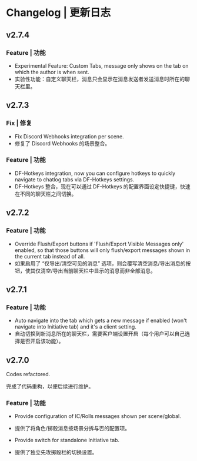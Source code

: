 # Changelog | 更新日志

## v2.7.4
### Feature | 功能
- Experimental Feature: Custom Tabs, message only shows on the tab on which the author is when sent.
- 实验性功能：自定义聊天栏，消息只会显示在消息发送者发送消息时所在的聊天栏里。

## v2.7.3
### Fix | 修复
- Fix Discord Webhooks integration per scene.
- 修复了 Discord Webhooks 的场景整合。
### Feature | 功能
- DF-Hotkeys integration, now you can configure hotkeys to quickly navigate to chatlog tabs via DF-Hotkeys settings.
- DF-Hotkeys 整合，现在可以通过 DF-Hotkeys 的配置界面设定快捷键，快速在不同的聊天栏之间切换。

## v2.7.2
### Feature | 功能
- Override Flush/Export buttons if 'Flush/Export Visible Messages only' enabled, so that those buttons will only flush/export messages shown in the current tab instead of all.
- 如果启用了 “仅导出/清空可见的消息” 选项，则会覆写清空消息/导出消息的按钮，使其仅清空/导出当前聊天栏中显示的消息而非全部消息。

## v2.7.1
### Feature | 功能
- Auto navigate into the tab which gets a new message if enabled (won't navigate into Initiative tab) and it's a client setting.
- 自动切换到新消息所在的聊天栏，需要客户端设置开启（每个用户可以自己选择是否开启该功能）。

## v2.7.0
Codes refactored.

完成了代码重构，以便后续进行维护。
### Feature | 功能
- Provide configuration of IC/Rolls messages shown per scene/global.
- 提供了将角色/掷骰消息按场景分拆与否的配置项。

- Provide switch for standalone Initiative tab.
- 提供了独立先攻掷骰栏的切换设置。
